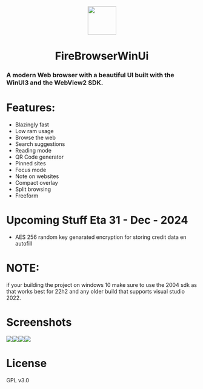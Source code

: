 <div align="center">
  <img src="src/FireBrowser/Assets/logo.png" height="75" width="75" />
  <h1>FireBrowserWinUi</h1>
</div>

### A modern Web browser with a beautiful UI built with the WinUI3 and the WebView2 SDK.

# Features:
- Blazingly fast
- Low ram usage
- Browse the web
- Search suggestions
- Reading mode
- QR Code generator
- Pinned sites
- Focus mode
- Note on websites
- Compact overlay
- Split browsing
- Freeform

# Upcoming Stuff Eta 31 - Dec - 2024
- AES 256 random key genarated encryption for storing credit data en autofill

# NOTE:
if your building the project on windows 10 make sure to use the 2004 sdk as that works best for 22h2 and any older build that supports visual studio 2022.
# Screenshots

<div style="display: flex; align-items: center;">
   <img src="images/Image1New.png" />
   <img src="images/image2.png" />
   <img src="images/image3.png" />
   <img src="images/image4.png" />
</div>

# License
GPL v3.0
